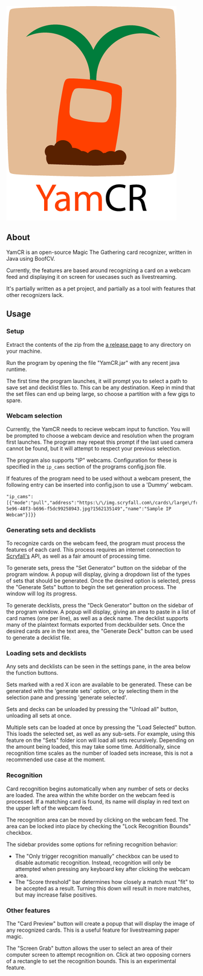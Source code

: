 ![YamCR Banner](readmeImages/YamCRBanner.png)

## About

YamCR is an open-source Magic The Gathering card recognizer, written in Java using BoofCV.

Currently, the features are based around recognizing a card on a webcam feed and displaying it on screen for usecases such as livestreaming.

It's partially written as a pet project, and partially as a tool with features that other recognizers lack.

## Usage

### Setup

Extract the contents of the zip from the [a release page](https://github.com/ForOhForError/Yet-Another-Magic-Card-Recognizer/releases/latest) to any directory on your machine.

Run the program by opening the file "YamCR.jar" with any recent java runtime.

The first time the program launches, it will prompt you to select a path to save set and decklist files to. This can be any destination. Keep in mind that the set files can end up being large, so choose a partition with a few gigs to spare.

### Webcam selection

Currently, the YamCR needs to recieve webcam input to function. You will be prompted to choose a webcam device and resolution when the program first launches. The program may
repeat this prompt if the last used camera cannot be found, but it will attempt to respect your previous selection.

The program also supports "IP" webcams. Configuration for these is specified in the ```ip_cams``` section of the programs config.json file.

If features of the program need to be used without a webcam present, the following entry can be inserted into config.json to use a 'Dummy' webcam.

```
"ip_cams":[{"mode":"pull","address":"https:\/\/img.scryfall.com\/cards\/large\/front\/0\/a\/0a426922-5e96-48f3-b696-f5dc99258943.jpg?1562135149","name":"Sample IP Webcam"}]}}
```

### Generating sets and decklists

To recognize cards on the webcam feed, the program must process the features of each card. This process requires an internet connection to [Scryfall's](https://scryfall.com) API, as well as
a fair amount of processing time.

To generate sets, press the "Set Generator" button on the sidebar of the program window. A popup will display, giving a dropdown list of the types of sets
that should be generated. Once the desired option is selected, press the "Generate Sets" button to begin the set generation process. The window will log its progress.

To generate decklists, press the "Deck Generator" button on the sidebar of the program window. A popup will display, giving an area to paste in a list of card names (one per line), as well as a
deck name. The decklist supports many of the plaintext formats exported from deckbuilder sets. Once the desired cards are in the text area, the "Generate Deck" button can be used to generate a decklist file.

### Loading sets and decklists

Any sets and decklists can be seen in the settings pane, in the area below the function buttons.

Sets marked with a red X icon are available to be generated. These can be generated with the 'generate sets' option, or by selecting them in the selection pane and pressing 'generate selected'. 

Sets and decks can be unloaded by pressing the "Unload all" button, unloading all sets at once.

Multiple sets can be loaded at once by pressing the "Load Selected" button. This loads the selected set, as well as any sub-sets. For example, using this feature on the "Sets" folder icon will load all sets recursively. Depending on the amount being loaded, this may take some time. Additionally, since recognition time scales as the number of loaded sets increase, this is not a recommended use case at the moment.

### Recognition

Card recognition begins automatically when any number of sets or decks are loaded. The area within the white border on the webcam feed is processed. If a matching card is found, its name will display
in red text on the upper left of the webcam feed. 

The recognition area can be moved by clicking on the webcam feed. The area can be locked into place by checking the "Lock Recognition Bounds" checkbox.

The sidebar provides some options for refining recognition behavior:
- The "Only trigger recognition manually" checkbox can be used to disable automatic recognition. Instead, recognition will only be attempted when pressing any keyboard key after clicking the webcam area.
- The "Score threshold" bar determines how closely a match must "fit" to be accepted as a result. Turning this down will result in more matches, but may increase false positives.

### Other features

The "Card Preview" button will create a popup that will display the image of any recognized cards. This is a useful feature for livestreaming paper magic.

The "Screen Grab" button allows the user to select an area of their computer screen to attempt recognition on. Click at two opposing corners of a rectangle to set the recognition bounds. This is an experimental feature.
